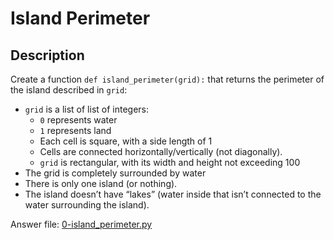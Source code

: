 # Island Perimeter

## Description
Create a function `def island_perimeter(grid):` that returns the perimeter of the island described in `grid`:
- `grid` is a list of list of integers:
	- `0` represents water
	- `1` represents land
	- Each cell is square, with a side length of 1
	- Cells are connected horizontally/vertically (not diagonally).
	- `grid` is rectangular, with its width and height not exceeding 100
- The grid is completely surrounded by water
- There is only one island (or nothing).
- The island doesn’t have “lakes” (water inside that isn’t connected to the water surrounding the island).

Answer file: [0-island_perimeter.py](0-island_perimeter.py)
